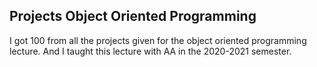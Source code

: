 ## Projects Object Oriented Programming
I got 100 from all the projects given for the object oriented programming lecture. And I taught this lecture with AA in the 2020-2021 semester.
